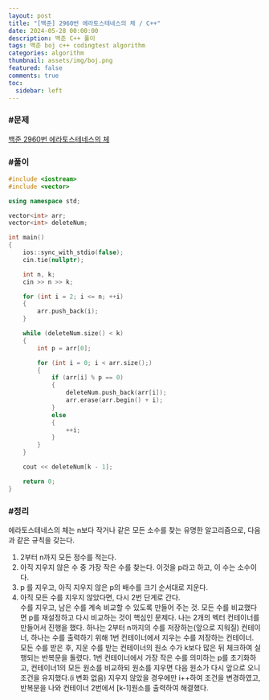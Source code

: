 ```yaml
---
layout: post
title: "[백준] 2960번 에라토스테네스의 체 / C++"
date: 2024-05-28 00:00:00
description: 백준 C++ 풀이
tags: 백준 boj c++ codingtest algorithm
categories: algorithm
thumbnail: assets/img/boj.png
featured: false
comments: true
toc:
  sidebar: left
---
```


### #문제
[백준 2960번 에라토스테네스의 체](https://www.acmicpc.net/problem/2960)

### #풀이
```c++
#include <iostream>
#include <vector>

using namespace std;

vector<int> arr;
vector<int> deleteNum;

int main()
{
	ios::sync_with_stdio(false);
	cin.tie(nullptr);

	int n, k;
	cin >> n >> k;

	for (int i = 2; i <= n; ++i)
	{
		arr.push_back(i);
	}

	while (deleteNum.size() < k)
	{
		int p = arr[0];

		for (int i = 0; i < arr.size();)
		{
			if (arr[i] % p == 0)
			{
				deleteNum.push_back(arr[i]);
				arr.erase(arr.begin() + i);
			}
			else
			{
				++i;
			}
		}
	}

	cout << deleteNum[k - 1];

	return 0;
}
```

### #정리
에라토스테네스의 체는 n보다 작거나 같은 모든 소수를 찾는 유명한 알고리즘으로, 다음과 같은 규칙을 갖는다.<br>
1. 2부터 n까지 모든 정수를 적는다.<br>
2. 아직 지우지 않은 수 중 가장 작은 수를 찾는다. 이것을 p라고 하고, 이 수는 소수이다.<br>
3. p 를 지우고, 아직 지우지 않은 p의 배수를 크기 순서대로 지운다.<br>
4. 아직 모든 수를 지우지 않았다면, 다시 2번 단계로 간다.<br>
수를 지우고, 남은 수를 계속 비교할 수 있도록 만들어 주는 것. 모든 수를 비교했다면 p를 재설정하고 다시 비교하는 것이 핵심인 문제다. 나는 2개의 벡터 컨테이너를 만들어서 진행을 했다. 하나는 2부터 n까지의 수를 저장하는(앞으로 지워질) 컨테이너, 하나는 수를 출력하기 위해 1번 컨테이너에서 지우는 수를 저장하는 컨테이너. 모든 수를 받은 후, 지운 수를 받는 컨테이너의 원소 수가 k보다 많은 뒤 체크하여 실행되는 반복문을 돌렸다. 1번 컨테이너에서 가장 작은 수를 의미하는 p를 초기화하고, 컨테이너1의 모든 원소를 비교하되 원소를 지우면 다음 원소가 다시 앞으로 오니 조건을 유지했다.(i 변화 없음) 지우지 않았을 경우에만 i++하여 조건을 변경하였고, 반복문을 나와 컨테이너 2번에서 [k-1]원소를 출력하여 해결했다.